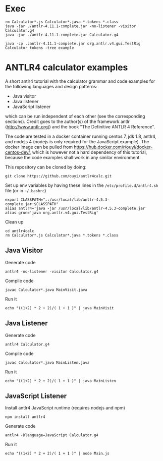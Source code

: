 # Exec
    rm Calculator*.js Calculator*.java *.tokens *.class
    java -jar ./antlr-4.11.1-complete.jar -no-listener -visitor Calculator.g4 
    java -jar ./antlr-4.11.1-complete.jar Calculator.g4 
    
    java -cp .:antlr-4.11.1-complete.jar org.antlr.v4.gui.TestRig Calculator tokens -tree example




# ANTLR4 calculator examples

A short antlr4 tutorial with the calculator grammar and code examples for the following languages and design patterns:

- Java visitor
- Java listener
- JavaScript listener

which can be run independent of each other (see the corresponding sections). Credit goes to the author(s) of the framework antlr (http://www.antlr.org/) and the book "The Definitive ANTLR 4 Reference".

The code are tested in a docker container running centos 7, jdk 1.8, antlr4, and nodejs 4 (nodejs is only required for the JavaScript example). The docker image can be pulled from https://hub.docker.com/r/ouyi/docker-centos-dev/, which is however not a hard dependency of this tutorial, because the code examples shall work in any similar environment.

This repository can be cloned by doing:

    git clone https://github.com/ouyi/antlr4calc.git

Set up env variables by having these lines in the `/etc/profile.d/antlr4.sh` file (or in `~/.bashrc`)

    export CLASSPATH=".:/usr/local/lib/antlr-4.5.3-complete.jar:$CLASSPATH"
    alias antlr4='java -jar /usr/local/lib/antlr-4.5.3-complete.jar'
    alias grun='java org.antlr.v4.gui.TestRig'

Clean up

    cd antlr4calc
    rm Calculator*.js Calculator*.java *.tokens *.class

## Java Visitor

Generate code

    antlr4 -no-listener -visitor Calculator.g4

Compile code

    javac Calculator*.java MainVisit.java

Run it

    echo "((1+2) * 2 + 2)/( 1 + 1 )" | java MainVisit

## Java Listener

Generate code

    antlr4 Calculator.g4

Compile code

    javac Calculator*.java MainListen.java

Run it

    echo "((1+2) * 2 + 2)/( 1 + 1 )" | java MainListen

## JavaScript Listener

Install antlr4 JavaScript runtime (requires nodejs and npm)

    npm install antlr4

Generate code

    antlr4 -Dlanguage=JavaScript Calculator.g4

Run it

    echo "((1+2) * 2 + 2)/( 1 + 1 )" | node Main.js

